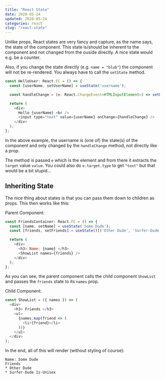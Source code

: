 ```yaml
---
title: "React State"
date: 2020-05-24
updated: 2020-05-24
categories: react
slug: "react-state"
---
```


Unlike props, React states are very fancy and capture, as the name says, the state of the component. This state is/should be inherent to the component and not changed from the ouside directly. A nice state would e.g. be a counter.

Also, if you change the state directly (e.g. `name = "blub"`) the component will not be re-rendered. You always have to call the `setState` method.

```js
const HelloUser: React.FC = () => {
  const [userName, setUserName] = useState('username');

  const handleChange = (e: React.ChangeEvent<HTMLInputElement>) => setUserName(e.target.value);

  return (
    <div>
      Hello {userName} <br />
      <input type="text" value={userName} onChange={handleChange} />
    </div>
  );
};
```

In the above example, the username is (one of) the state(s) of the component and only changed by the `handleChange` method, not directly like a prop.

The method is passed `e` which is the element and from there it extracts the `target` value `value`. You could also do `e.target.type` to get `"text"` but that would be a bit stupid...

## Inheriting State

The nice thing about states is that you can pass them down to children as props. This then works like this:

Parent Component:

```js
const FriendsContainer: React.FC = () => {
  const [name, setName] = useState('Some Dude');
  const [friends, setFriends] = useState()[('Other Dude', 'Surfer-Dude Is-Unisex')];

  return (
    <div>
      <h3> Name: {name} </h3>
      <ShowList names={friends} />
    </div>
  );
};
```

As you can see, the parent component calls the child component `ShowList` and passes the `friends` state to its `names` prop.

Child Component:

```js
const ShowList = ({ names }) => (
  <div>
    <h3> Friends </h3>
    <ul>
      {names.map(friend => (
        <li>{friend}</li>
      ))}
    </ul>
  </div>
);
```

In the end, all of this will render (without styling of course):

```
Name: Some Dude
Friends
* Other Dude
* Surfer-Dude Is-Unisex
```